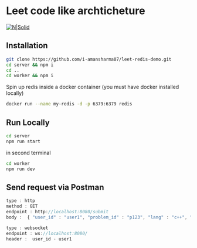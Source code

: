 # Leet code like archticheture
[![N|Solid](https://res.cloudinary.com/ds18av88d/image/upload/v1752317341/dump/Screenshot_from_2025-07-12_14-19-24_ycox49.png)](https://res.cloudinary.com/ds18av88d/image/upload/v1752317341/dump/Screenshot_from_2025-07-12_14-19-24_ycox49.png)

## Installation
```sh
git clone https://github.com/i-amansharma07/leet-redis-demo.git
cd server && npm i 
cd ..
cd worker && npm i
```

Spin up redis inside a docker container (you must have docker installed locally)

```sh
docker run --name my-redis -d -p 6379:6379 redis
```
## Run Locally
```sh
cd server
npm run start
```
in second terminal
```sh
cd worker
npm run dev
```

## Send request via Postman
``` js
type : http
method : GET
endpoint : http://localhost:8080/submit
body :  { "user_id" : "user1", "problem_id" : "p123", "lang" : "c++", "code" : "const x = 5; \n consol.log(x);" }
```
``` js
type : websocket
endpoint : ws://localhost:8080/
header :  user_id - user1
```
